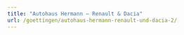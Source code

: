 ```yaml
---
title: "Autohaus Hermann – Renault & Dacia"
url: /goettingen/autohaus-hermann-renault-und-dacia-2/
---
```

